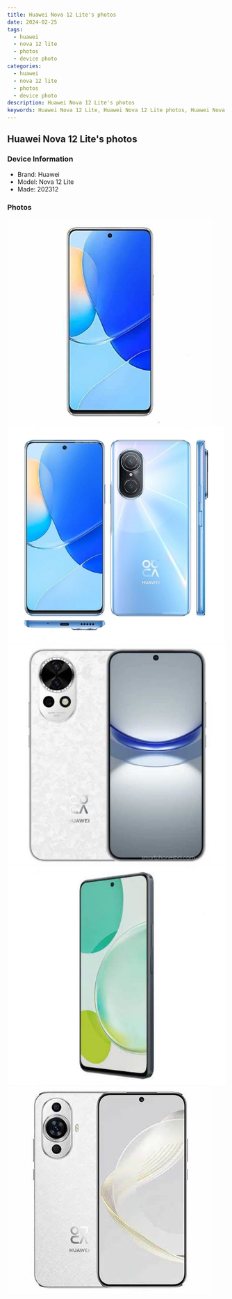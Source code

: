 ```yaml
---
title: Huawei Nova 12 Lite's photos
date: 2024-02-25
tags: 
  - huawei
  - nova 12 lite
  - photos
  - device photo
categories: 
  - huawei
  - nova 12 lite
  - photos
  - device photo
description: Huawei Nova 12 Lite's photos
keywords: Huawei Nova 12 Lite, Huawei Nova 12 Lite photos, Huawei Nova 12 Lite device photo
---
```


## Huawei Nova 12 Lite's photos

### Device Information

- Brand: Huawei
- Model: Nova 12 Lite
- Made: 202312

### Photos

![/images/best-assets/devices/huawei/huawei-nova-12-lite/1.jpg](/images/best-assets/devices/huawei/huawei-nova-12-lite/1.jpg)
![/images/best-assets/devices/huawei/huawei-nova-12-lite/2.jpg](/images/best-assets/devices/huawei/huawei-nova-12-lite/2.jpg)
![/images/best-assets/devices/huawei/huawei-nova-12-lite/3.jpg](/images/best-assets/devices/huawei/huawei-nova-12-lite/3.jpg)
![/images/best-assets/devices/huawei/huawei-nova-12-lite/4.jpg](/images/best-assets/devices/huawei/huawei-nova-12-lite/4.jpg)
![/images/best-assets/devices/huawei/huawei-nova-12-lite/5.jpg](/images/best-assets/devices/huawei/huawei-nova-12-lite/5.jpg)
